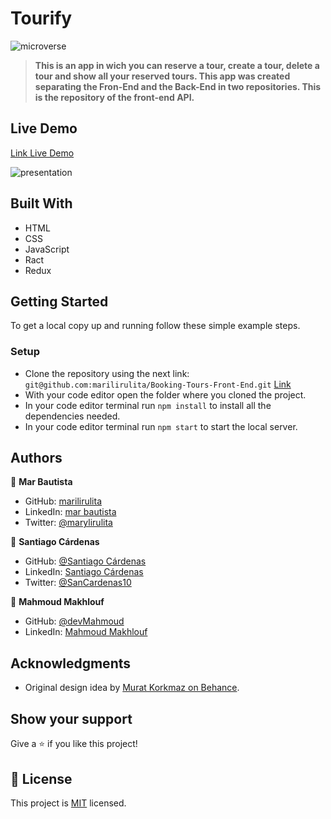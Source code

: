 # Tourify

![microverse](https://img.shields.io/badge/Microverse-blueviolet)

> **This is an app in wich you can reserve a tour, create a tour, delete a tour and show all your reserved tours. This app was created separating the Fron-End and the Back-End in two repositories. This is the repository of the front-end API.**

## Live Demo

[Link Live Demo](https://serene-blancmange-86a602.netlify.app/)

![presentation](https://i.imgur.com/Gus9sKi.png)

## Built With

- HTML
- CSS
- JavaScript
- Ract
- Redux

## Getting Started

To get a local copy up and running follow these simple example steps.

### Setup

- Clone the repository using the next link: `git@github.com:marilirulita/Booking-Tours-Front-End.git`
[Link](git@github.com:marilirulita/Booking-Tours-Front-End.git)
- With your code editor open the folder where you cloned the project.
- In your code editor terminal run `npm install` to install all the dependencies needed.
- In your code editor terminal run `npm start` to start the local server.

## Authors

👤 **Mar Bautista**

- GitHub: [marilirulita](https://github.com/marilirulita)
- LinkedIn: [mar bautista](https://www.linkedin.com/in/marbautista/)
- Twitter: [@marylirulita](https://twitter.com/marylirulita)

👤 **Santiago Cárdenas**

- GitHub: [@Santiago Cárdenas](https://github.com/Santiago220991)
- LinkedIn: [Santiago Cárdenas](https://www.linkedin.com/in/alexandersantiagocardenas/)
- Twitter: [@SanCardenas10](https://twitter.com/SanCardenas10)

👤 **Mahmoud Makhlouf**

- GitHub: [@devMahmoud](https://github.com/devMahmoud)
- LinkedIn: [Mahmoud Makhlouf](https://www.linkedin.com/in/mahmoud-abdelkader-makhlouf/)

## Acknowledgments

- Original design idea by [Murat Korkmaz on Behance](https://www.behance.net/gallery/26425031/Vespa-Responsive-Redesign).

## Show your support

Give a ⭐️ if you like this project!

## 📝 License

This project is [MIT](./MIT.md) licensed.
